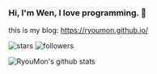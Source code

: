 ### Hi, I'm Wen, I love programming. 👋

this is my blog: https://ryoumon.github.io/
<!--
**RyouMon/RyouMon** is a ✨ _special_ ✨ repository because its `README.md` (this file) appears on your GitHub profile.

Here are some ideas to get you started:

- 🔭 I’m currently working on ...
- 🌱 I’m currently learning ...
- 👯 I’m looking to collaborate on ...
- 🤔 I’m looking for help with ...
- 💬 Ask me about ...
- 📫 How to reach me: ...
- 😄 Pronouns: ...
- ⚡ Fun fact: ...
-->
![stars](https://img.shields.io/github/stars/RyouMon?style=social) ![followers](https://img.shields.io/github/followers/RyouMon?color=%23ff4a4a&logoColor=%23fff&style=plastic)


![RyouMon's github stats](https://github-readme-stats.vercel.app/api?username=RyouMon&show_icons=true&theme=radical)
